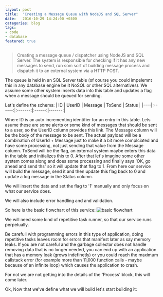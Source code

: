 ```yaml
---
layout: post
title:  "Creating a Message Queue with NodeJS and SQL Server"
date:   2016-10-29 14:24:00 +0300
categories: blog
tags: 
- code
- database
featured: true
---
```


> Creating a message queue / dispatcher using NodeJS and SQL Server. 
The system is responsible for checking if it has any new messages to send,
run som sort of building message process and dispatch it to an external system 
via a HTTP POST.

The queue is held in an SQL Server table (of course you could impelemnt this in 
any database engine be it NoSQL or other SQL alternatives). We assume some other system 
inserts data into this table and updates a flag when a message should be queued for sending.

Let's define the schema: 
| ID | UserID | Message | ToSend | Status |
|----|:------:|:-------:|:------:|-------:|

Where ID is an auto incrementing identifier for an entry in this table. 
Lets asume these are some alerts or some kind of messages that should be sent to a user, 
so the UserID column provides this link.
The Message column will be the body of the message to be sent. 
The actual payload will be a combination of UserId + Message just to make it a bit more complciated 
and have some processing, not just sending that value from the Message column.
ToSend will be the flag, an external system maybe enters this data in the table and initializes this to 0.
After that let's imagine some other system comes along and does some processing 
and finally says 'OK, go ahead and send ths' so it will update that flag to 1.
From here our service will build the message, send it and then update this flag back to 0 
and update a log message in the Status column.

We will insert the data and set the flag to '1' manually and only focus on what our service does.

We will also include error handling and and validation.

So here is the basic flowchart of this service: 
<img src="../images/article-images/art-2-basic-flowchart.svg" alt="basic flowchart">

We will need some kind of repetitive task runner, so that our service runs perpetually.

Be carefull with programming errors in this type of application, doing repetitive tasks leaves room for errors 
that manifest later as say memory leaks. If you are not careful and the garbage collector does not handle 
removing data that is no longer needed, you can end up with an application that has a memory leak (grows indefinetly) 
or you could reach the maximum callstack error (for example more than 11,000 function calls - maybe because of an infinite loop) 
which causes the application to crash.

For not we are not getting into the details of the 'Process' block, this will come later.

Ok, Now that we've define what we will build let's start building it: 
